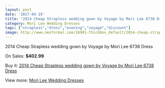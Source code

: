```yaml
---
layout: post
date: '2017-04-19'
title: "2014 Cheap Strapless wedding gown by Voyage by Mori Lee 6738 Dress"
category: Mori Lee Wedding Dresses
tags: ["strapless","dress","evening","voyage","discount"]
image: http://www.neoformal.com/16901-thickbox_default/2014-cheap-strapless-wedding-gown-by-voyage-by-mori-lee-6738-dress.jpg
---
```

2014 Cheap Strapless wedding gown by Voyage by Mori Lee 6738 Dress

On Sales: **$402.99**
<a href="https://www.neoformal.com/en/mori-lee-wedding-dresses-2014/5580-2014-cheap-strapless-wedding-gown-by-voyage-by-mori-lee-6738-dress.html"><amp-img layout="responsive" width="600" height="600" src="//www.neoformal.com/16901-thickbox_default/2014-cheap-strapless-wedding-gown-by-voyage-by-mori-lee-6738-dress.jpg" alt="2014 Cheap Strapless wedding gown by Voyage by Mori Lee 6738 Dress 0" /></a>
<a href="https://www.neoformal.com/en/mori-lee-wedding-dresses-2014/5580-2014-cheap-strapless-wedding-gown-by-voyage-by-mori-lee-6738-dress.html"><amp-img layout="responsive" width="600" height="600" src="//www.neoformal.com/16905-thickbox_default/2014-cheap-strapless-wedding-gown-by-voyage-by-mori-lee-6738-dress.jpg" alt="2014 Cheap Strapless wedding gown by Voyage by Mori Lee 6738 Dress 1" /></a>
<a href="https://www.neoformal.com/en/mori-lee-wedding-dresses-2014/5580-2014-cheap-strapless-wedding-gown-by-voyage-by-mori-lee-6738-dress.html"><amp-img layout="responsive" width="600" height="600" src="//www.neoformal.com/16904-thickbox_default/2014-cheap-strapless-wedding-gown-by-voyage-by-mori-lee-6738-dress.jpg" alt="2014 Cheap Strapless wedding gown by Voyage by Mori Lee 6738 Dress 2" /></a>
<a href="https://www.neoformal.com/en/mori-lee-wedding-dresses-2014/5580-2014-cheap-strapless-wedding-gown-by-voyage-by-mori-lee-6738-dress.html"><amp-img layout="responsive" width="600" height="600" src="//www.neoformal.com/16903-thickbox_default/2014-cheap-strapless-wedding-gown-by-voyage-by-mori-lee-6738-dress.jpg" alt="2014 Cheap Strapless wedding gown by Voyage by Mori Lee 6738 Dress 3" /></a>
<a href="https://www.neoformal.com/en/mori-lee-wedding-dresses-2014/5580-2014-cheap-strapless-wedding-gown-by-voyage-by-mori-lee-6738-dress.html"><amp-img layout="responsive" width="600" height="600" src="//www.neoformal.com/16902-thickbox_default/2014-cheap-strapless-wedding-gown-by-voyage-by-mori-lee-6738-dress.jpg" alt="2014 Cheap Strapless wedding gown by Voyage by Mori Lee 6738 Dress 4" /></a>

Buy it: [2014 Cheap Strapless wedding gown by Voyage by Mori Lee 6738 Dress](https://www.neoformal.com/en/mori-lee-wedding-dresses-2014/5580-2014-cheap-strapless-wedding-gown-by-voyage-by-mori-lee-6738-dress.html "2014 Cheap Strapless wedding gown by Voyage by Mori Lee 6738 Dress")

View more: [Mori Lee Wedding Dresses](https://www.neoformal.com/en/67-mori-lee-wedding-dresses-2014 "Mori Lee Wedding Dresses")